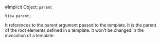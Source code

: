 #Implicit Object: `parent`

    View parent;

It references to the parent argument passed to the template. It is the parent of the root elements defined in a template. It won't be changed in the invocation of a template.